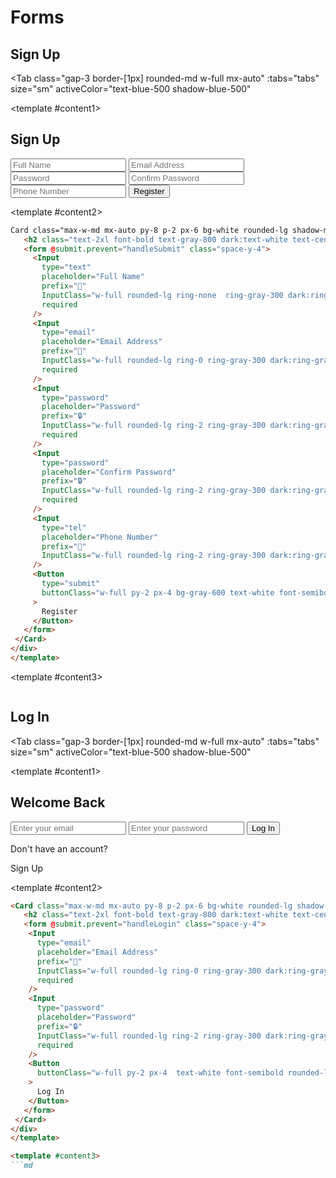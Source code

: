 # Forms

<script setup lang="ts">
import { ref } from 'vue'
const tabs = [
  { label: 'UI', value: 1, content: '' },
  { label: 'Slots', value: 2, content: ''}
];
const footerEnable = ref(true);
</script>

## Sign Up

<Tab
     class="gap-3 border-[1px] rounded-md w-full mx-auto"
    :tabs="tabs"
    size="sm"
    activeColor="text-blue-500 shadow-blue-500"
  >
<template #content1>
<div class="p-6 rounded-lg shadow-inner flex justify-center items-center">

<Card class="max-w-md mx-auto py-8 p-2 px-6 bg-white rounded-lg shadow-md dark:bg-gray-900">
    <h2 class="text-2xl font-bold text-gray-800 dark:text-white text-center mb-6">Sign Up</h2>
    <form @submit.prevent="handleSubmit" class="space-y-4">
      <Input
        type="text"
        placeholder="Full Name"
        prefix="👤"
        InputClass="w-full rounded-lg ring-none  ring-gray-300 dark:ring-gray-600"
        required
      />
      <Input
        type="email"
        placeholder="Email Address"
        prefix="📧"
        InputClass="w-full rounded-lg ring-0 ring-gray-300 dark:ring-gray-600"
        required
      />
      <Input
        type="password"
        placeholder="Password"
        prefix="🔒"
        InputClass="w-full rounded-lg ring-2 ring-gray-300 dark:ring-gray-600"
        required
      />
      <Input
        type="password"
        placeholder="Confirm Password"
        prefix="🔒"
        InputClass="w-full rounded-lg ring-2 ring-gray-300 dark:ring-gray-600"
        required
      />
      <Input
        type="tel"
        placeholder="Phone Number"
        prefix="📱"
        InputClass="w-full rounded-lg ring-2 ring-gray-300 dark:ring-gray-600"
      />
      <Button
        type="submit"
        buttonClass="w-full py-2 px-4 bg-gray-600 text-white font-semibold rounded-lg hover:bg-gray-400 focus:outline-none focus:ring-2 focus:ring-blue-500"
      >
        Register
      </Button>
    </form>
  </Card>
</div>
</template>

<template #content2>

 ```md
Card class="max-w-md mx-auto py-8 p-2 px-6 bg-white rounded-lg shadow-md dark:bg-gray-900">
    <h2 class="text-2xl font-bold text-gray-800 dark:text-white text-center mb-6">Sign Up</h2>
    <form @submit.prevent="handleSubmit" class="space-y-4">
      <Input
        type="text"
        placeholder="Full Name"
        prefix="👤"
        InputClass="w-full rounded-lg ring-none  ring-gray-300 dark:ring-gray-600"
        required
      />
      <Input
        type="email"
        placeholder="Email Address"
        prefix="📧"
        InputClass="w-full rounded-lg ring-0 ring-gray-300 dark:ring-gray-600"
        required
      />
      <Input
        type="password"
        placeholder="Password"
        prefix="🔒"
        InputClass="w-full rounded-lg ring-2 ring-gray-300 dark:ring-gray-600"
        required
      />
      <Input
        type="password"
        placeholder="Confirm Password"
        prefix="🔒"
        InputClass="w-full rounded-lg ring-2 ring-gray-300 dark:ring-gray-600"
        required
      />
      <Input
        type="tel"
        placeholder="Phone Number"
        prefix="📱"
        InputClass="w-full rounded-lg ring-2 ring-gray-300 dark:ring-gray-600"
      />
      <Button
        type="submit"
        buttonClass="w-full py-2 px-4 bg-gray-600 text-white font-semibold rounded-lg hover:bg-gray-400 focus:outline-none focus:ring-2 focus:ring-blue-500"
      >
        Register
      </Button>
    </form>
  </Card>
</div>
</template>

```

</template>

<template #content3>

```md
```

</template>
</Tab>  
  
## Log In

<Tab
    class="gap-3 border-[1px] rounded-md w-full mx-auto"
    :tabs="tabs"
    size="sm"
    activeColor="text-blue-500 shadow-blue-500"
  >
<template #content1>

<div class="p-6 rounded-lg shadow-inner flex justify-center items-center">
 <Card class="max-w-sm mx-auto py-10 px-8 bg-gradient-to-br from-purple-500 to-blue-600 text-white rounded-2xl shadow-2xl">
    <h2 class="text-3xl font-bold text-center mb-8">Welcome Back</h2>
    <form @submit.prevent="handleLogin" class="space-y-6">
      <Input
        type="email"
        placeholder="Enter your email"
        suffix="📧"
        InputClass="w-full rounded-full px-4 py-2 bg-white text-gray-800 focus:ring-2 focus:ring-purple-400 focus:outline-none"
        required
      />
      <Input
        type="password"
        placeholder="Enter your password"
        suffix="🔒"
        InputClass="w-full rounded-full px-4 py-2 bg-white text-gray-800 focus:ring-2 focus:ring-blue-400 focus:outline-none"
        required
      />
      <Button
        type="submit"
        buttonClass="w-full bg-purple-500  rounded-full font-bold ring-2 hover:shadow-lg  transition-all duration-300"
      >
        Log In
      </Button>
    </form>
    <div class="mt-6 text-center text-sm ">
      <p>
        Don't have an account?
        <p  class="font-bold text-yellow-300 hover:cursor-pointer">Sign Up</p>
      </p>
    </div>
  </Card>
    </div>

</template>

<template #content2>

 ```md
<Card class="max-w-md mx-auto py-8 p-2 px-6 bg-white rounded-lg shadow-md dark:bg-gray-900">
    <h2 class="text-2xl font-bold text-gray-800 dark:text-white text-center mb-6">Log In</h2>
    <form @submit.prevent="handleLogin" class="space-y-4">
     <Input
       type="email"
       placeholder="Email Address"
       prefix="📧"
       InputClass="w-full rounded-lg ring-0 ring-gray-300 dark:ring-gray-600"
       required
     />
     <Input
       type="password"
       placeholder="Password"
       prefix="🔒"
       InputClass="w-full rounded-lg ring-2 ring-gray-300 dark:ring-gray-600"
       required
     />
     <Button
       buttonClass="w-full py-2 px-4  text-white font-semibold rounded-lg hover:bg-gray-400 focus:outline-none focus:ring-2 focus:ring-blue-500"
     >
       Log In
     </Button>
    </form>
  </Card>
</div>
</template>

<template #content3>
```md
```

</template>
</Tab>
